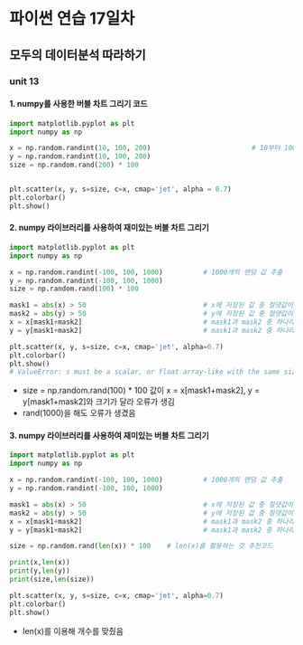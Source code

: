 # 파이썬 연습 17일차

## 모두의 데이터분석 따라하기

### unit 13

#### 1. numpy를 사용한 버블 차트 그리기 코드

```python
import matplotlib.pyplot as plt
import numpy as np

x = np.random.randint(10, 100, 200)                         # 10부터 100에 있는 정수 200개 추출
y = np.random.randint(10, 100, 200)
size = np.random.rand(200) * 100


plt.scatter(x, y, s=size, c=x, cmap='jet', alpha = 0.7)
plt.colorbar()
plt.show()
```



#### 2. numpy 라이브러리를 사용하여 재미있는 버블 차트 그리기

```python
import matplotlib.pyplot as plt
import numpy as np

x = np.random.randint(-100, 100, 1000)          # 1000개의 랜덤 값 추출
y = np.random.randint(-100, 100, 1000)
size = np.random.rand(100) * 100

mask1 = abs(x) > 50                             # x에 저장된 값 중 절댓값이 50보다 큰 값 걸러 냄
mask2 = abs(y) > 50                             # y에 저장된 값 중 절댓값이 50보다 큰 값 걸러 냄
x = x[mask1+mask2]                              # mask1과 mask2 중 하나라도 만족하는 값 저장
y = y[mask1+mask2]                              # mask1과 mask2 중 하나라도 만족하는 값 저장

plt.scatter(x, y, s=size, c=x, cmap='jet', alpha=0.7)
plt.colorbar()
plt.show()
# ValueError: s must be a scalar, or float array-like with the same size as x and y
```

- size = np.random.rand(100) * 100 값이 x = x[mask1+mask2],  y = y[mask1+mask2]와 크기가 달라 오류가 생김
- rand(1000)을 해도 오류가 생겼음



#### 3. numpy 라이브러리를 사용하여 재미있는 버블 차트 그리기

```python
import matplotlib.pyplot as plt
import numpy as np

x = np.random.randint(-100, 100, 1000)          # 1000개의 랜덤 값 추출
y = np.random.randint(-100, 100, 1000)

mask1 = abs(x) > 50                             # x에 저장된 값 중 절댓값이 50보다 큰 값 걸러 냄
mask2 = abs(y) > 50                             # y에 저장된 값 중 절댓값이 50보다 큰 값 걸러 냄
x = x[mask1+mask2]                              # mask1과 mask2 중 하나라도 만족하는 값 저장
y = y[mask1+mask2]                              # mask1과 mask2 중 하나라도 만족하는 값 저장

size = np.random.rand(len(x)) * 100    # len(x)를 활용하는 것 추천코드

print(x,len(x))      
print(y,len(y))
print(size,len(size))

plt.scatter(x, y, s=size, c=x, cmap='jet', alpha=0.7)
plt.colorbar()
plt.show()
```

- len(x)를 이용해 개수를 맞췄음